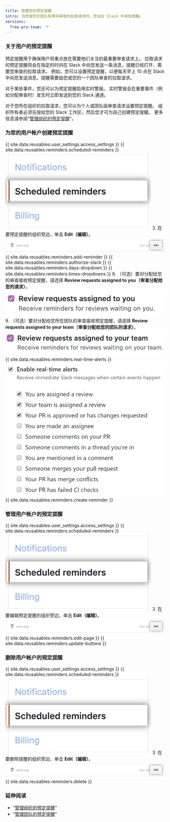 ```yaml
---
title: 管理您的预定提醒
intro: 当您或您的团队有等待审查的拉取请求时，您会在 Slack 中收到提醒。
versions:
  free-pro-team: '*'
---
```


### 关于用户的预定提醒

预定提醒用于确保用户将重点放在需要他们关注的最重要审查请求上。 拉取请求的预定提醒将会在指定的时间在 Slack 中向您发送一条消息，提醒已经打开、需要您审查的拉取请求。 例如，您可以设置预定提醒，以便每天早上 10 点在 Slack 中向您发送消息，提醒需要由您或您的一个团队审查的拉取请求。

对于某些事件，您还可以为预定提醒启用实时警报。 实时警报会在重要事件（例如分配审查时）发生时立即发送到您的 Slack 通道。

对于您所在组织的拉取请求，您可以为个人或团队级审查请求设置预定提醒。 组织所有者必须先授权您的 Slack 工作区，然后您才可为自己创建预定提醒。 更多信息请参阅“[管理组织的预定提醒](/github/setting-up-and-managing-organizations-and-teams/managing-scheduled-reminders-for-your-organization)”。

### 为您的用户帐户创建预定提醒

{{ site.data.reusables.user_settings.access_settings }}
{{ site.data.reusables.reminders.scheduled-reminders }}
![预定提醒按钮](/assets/images/help/profile/scheduled-reminders-profile.png)
3. 在要预定提醒的组织旁边，单击 **Edit（编辑）**。 ![预定提醒编辑按钮](/assets/images/help/settings/scheduled-reminders-org-choice.png)
{{ site.data.reusables.reminders.add-reminder }}
{{ site.data.reusables.reminders.authorize-slack }}
{{ site.data.reusables.reminders.days-dropdown }}
{{ site.data.reusables.reminders.times-dropdowns }}
8. （可选）要对分配给您的审查接收预定提醒，请选择 **Review requests assigned to you（审查分配给您的请求）**。 ![审查分配给您的请求复选框](/assets/images/help/profile/scheduled-reminders-your-requests.png)
9. （可选）要对分配给您所在团队的审查接收预定提醒，请选择 **Review requests assigned to your team（审查分配给您的团队的请求）**。 ![审查分配给团队的请求复选框](/assets/images/help/profile/scheduled-reminders-your-team-requests.png)
{{ site.data.reusables.reminders.real-time-alerts }}
![启用实时警报复选框](/assets/images/help/settings/scheduled-reminders-real-time-alerts-personal.png)
{{ site.data.reusables.reminders.create-reminder }}

### 管理用户帐户的预定提醒
{{ site.data.reusables.user_settings.access_settings }}
{{ site.data.reusables.reminders.scheduled-reminders }}
![预定提醒按钮](/assets/images/help/profile/scheduled-reminders-profile.png)
3. 在要编辑预定提醒的组织旁边，单击 **Edit（编辑）**。 ![预定提醒编辑按钮](/assets/images/help/settings/scheduled-reminders-org-choice.png)
{{ site.data.reusables.reminders.edit-page }}
{{ site.data.reusables.reminders.update-buttons }}

### 删除用户帐户的预定提醒
{{ site.data.reusables.user_settings.access_settings }}
{{ site.data.reusables.reminders.scheduled-reminders }}
![预定提醒按钮](/assets/images/help/profile/scheduled-reminders-profile.png)
3. 在要删除提醒的组织旁边，单击 **Edit（编辑）**。 ![预定提醒编辑按钮](/assets/images/help/settings/scheduled-reminders-org-choice.png)
{{ site.data.reusables.reminders.delete }}

### 延伸阅读

- “[管理组织的预定提醒](/github/setting-up-and-managing-organizations-and-teams/managing-scheduled-reminders-for-your-organization)”
- “[管理团队的预定提醒](/github/setting-up-and-managing-organizations-and-teams/managing-scheduled-reminders-for-your-team)”
